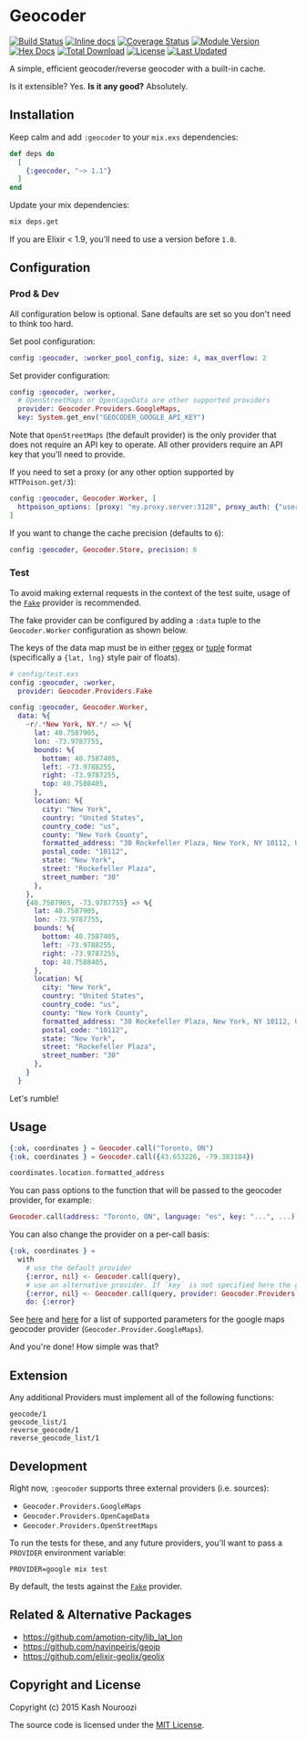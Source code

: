 # Geocoder

[![Build Status](https://github.com/knrz/geocoder/actions/workflows/elixir.yml/badge.svg)](https://github.com/knrz/geocoder/actions/workflows/elixir.yml)
[![Inline docs](http://inch-ci.org/github/knrz/geocoder.svg?branch=master)](http://inch-ci.org/github/knrz/geocoder)
[![Coverage Status](https://coveralls.io/repos/github/knrz/geocoder/badge.svg?branch=master)](https://coveralls.io/github/knrz/geocoder?branch=master)
[![Module Version](https://img.shields.io/hexpm/v/geocoder.svg)](https://hex.pm/packages/geocoder)
[![Hex Docs](https://img.shields.io/badge/hex-docs-lightgreen.svg)](https://hexdocs.pm/geocoder/)
[![Total Download](https://img.shields.io/hexpm/dt/geocoder.svg)](https://hex.pm/packages/geocoder)
[![License](https://img.shields.io/hexpm/l/geocoder.svg)](https://github.com/knrz/geocoder/blob/master/LICENSE)
[![Last Updated](https://img.shields.io/github/last-commit/knrz/geocoder.svg)](https://github.com/knrz/geocoder/commits/master)

A simple, efficient geocoder/reverse geocoder with a built-in cache.

Is it extensible? Yes.
**Is it any good?** Absolutely.

## Installation

Keep calm and add `:geocoder` to your `mix.exs` dependencies:

```elixir
def deps do
  [
    {:geocoder, "~> 1.1"}
  ]
end
```

Update your mix dependencies:

```bash
mix deps.get
```

If you are Elixir < 1.9, you'll need to use a version before `1.0`.

## Configuration

### Prod & Dev

All configuration below is optional. Sane defaults are set so you don't need to think too hard.

Set pool configuration:

```elixir
config :geocoder, :worker_pool_config, size: 4, max_overflow: 2
```

Set provider configuration:

```elixir
config :geocoder, :worker,
  # OpenStreetMaps or OpenCageData are other supported providers
  provider: Geocoder.Providers.GoogleMaps,
  key: System.get_env("GEOCODER_GOOGLE_API_KEY")
```

Note that `OpenStreetMaps` (the default provider) is the only provider that does not require an API key to operate.
All other providers require an API key that you'll need to provide.

If you need to set a proxy (or any other option supported by `HTTPoison.get/3`):

```elixir
config :geocoder, Geocoder.Worker, [
  httpoison_options: [proxy: "my.proxy.server:3128", proxy_auth: {"username", "password"}]
]
```

If you want to change the cache precision (defaults to `6`):

```elixir
config :geocoder, Geocoder.Store, precision: 6
```
### Test

To avoid making external requests in the context of the test suite, usage of the [`Fake`](./lib/geocoder/providers/fake.ex) provider is recommended.

The fake provider can be configured by adding a `:data` tuple to the `Geocoder.Worker` configuration as shown below.

The keys of the data map must be in either [regex](https://hexdocs.pm/elixir/Regex.html) or
[tuple](https://hexdocs.pm/elixir/Tuple.html) format (specifically a `{lat, lng}` style pair of floats).

```elixir
# config/test.exs
config :geocoder, :worker,
  provider: Geocoder.Providers.Fake

config :geocoder, Geocoder.Worker,
  data: %{
    ~r/.*New York, NY.*/ => %{
      lat: 40.7587905,
      lon: -73.9787755,
      bounds: %{
        bottom: 40.7587405,
        left: -73.9788255,
        right: -73.9787255,
        top: 40.7588405,
      },
      location: %{
        city: "New York",
        country: "United States",
        country_code: "us",
        county: "New York County", 
        formatted_address: "30 Rockefeller Plaza, New York, NY 10112, United States of America",
        postal_code: "10112",
        state: "New York",
        street: "Rockefeller Plaza",
        street_number: "30"
      },
    },
    {40.7587905, -73.9787755} => %{
      lat: 40.7587905,
      lon: -73.9787755,
      bounds: %{
        bottom: 40.7587405,
        left: -73.9788255,
        right: -73.9787255,
        top: 40.7588405,
      },
      location: %{
        city: "New York",
        country: "United States",
        country_code: "us",
        county: "New York County", 
        formatted_address: "30 Rockefeller Plaza, New York, NY 10112, United States of America",
        postal_code: "10112",
        state: "New York",
        street: "Rockefeller Plaza",
        street_number: "30"
      },
    }
  }
```

Let's rumble!

## Usage

```elixir
{:ok, coordinates } = Geocoder.call("Toronto, ON")
{:ok, coordinates } = Geocoder.call({43.653226, -79.383184})

coordinates.location.formatted_address
```

You can pass options to the function that will be passed to the geocoder provider, for example:

```elixir
Geocoder.call(address: "Toronto, ON", language: "es", key: "...", ...)
```

You can also change the provider on a per-call basis:

```elixir
{:ok, coordinates } =
  with
    # use the default provider
    {:error, nil} <- Geocoder.call(query),
    # use an alternative provider. If `key` is not specified here the globally defined key will be used.
    {:error, nil} <- Geocoder.call(query, provider: Geocoder.Providers.OpenCageData, key: "123"),
    do: {:error}
```

See [here](https://developers.google.com/maps/documentation/geocoding/intro#geocoding) and [here](https://developers.google.com/maps/documentation/geocoding/intro#ReverseGeocoding) for a list of supported parameters for the google maps geocoder provider (`Geocoder.Provider.GoogleMaps`).

And you're done! How simple was that?

## Extension


Any additional Providers must implement all of the following functions:

```
geocode/1
geocode_list/1
reverse_geocode/1
reverse_geocode_list/1
```

## Development

Right now, `:geocoder` supports three external providers (i.e. sources):

* `Geocoder.Providers.GoogleMaps`
* `Geocoder.Providers.OpenCageData`
* `Geocoder.Providers.OpenStreetMaps`

To run the tests for these, and any future providers, you'll want to pass a `PROVIDER` environment variable:

```
PROVIDER=google mix test
```

By default, the tests against the [`Fake`](./lib/geocoder/providers/fake.ex) provider.

## Related & Alternative Packages

* https://github.com/amotion-city/lib_lat_lon
* https://github.com/navinpeiris/geoip
* https://github.com/elixir-geolix/geolix

## Copyright and License

Copyright (c) 2015 Kash Nouroozi

The source code is licensed under the [MIT License](./LICENSE.md).
